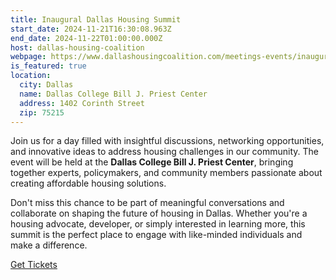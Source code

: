 ```yaml
---
title: Inaugural Dallas Housing Summit
start_date: 2024-11-21T16:30:08.963Z
end_date: 2024-11-22T01:00:00.000Z
host: dallas-housing-coalition
webpage: https://www.dallashousingcoalition.com/meetings-events/inaugural-dallas-housing-summit
is_featured: true
location:
  city: Dallas
  name: Dallas College Bill J. Priest Center
  address: 1402 Corinth Street
  zip: 75215
---
```

Join us for a day filled with insightful discussions, networking opportunities, and innovative ideas to address housing challenges in our community. The event will be held at the **Dallas College Bill J. Priest Center**, bringing together experts, policymakers, and community members passionate about creating affordable housing solutions.

Don't miss this chance to be part of meaningful conversations and collaborate on shaping the future of housing in Dallas. Whether you're a housing advocate, developer, or simply interested in learning more, this summit is the perfect place to engage with like-minded individuals and make a difference.

[Get Tickets](https://www.eventbrite.com/e/dallas-housing-coalition-inaugural-housing-summit-tickets-949324273457?aff=erelexpmlt)